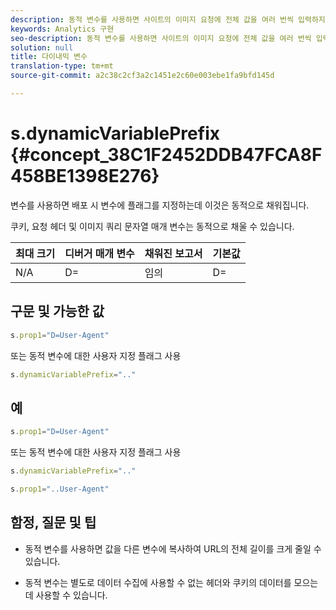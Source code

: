 ```yaml
---
description: 동적 변수를 사용하면 사이트의 이미지 요청에 전체 값을 여러 번씩 입력하지 않고도 한 변수에서 다른 변수로 값을 복사할 수 있습니다.
keywords: Analytics 구현
seo-description: 동적 변수를 사용하면 사이트의 이미지 요청에 전체 값을 여러 번씩 입력하지 않고도 한 변수에서 다른 변수로 값을 복사할 수 있습니다.
solution: null
title: 다이내믹 변수
translation-type: tm+mt
source-git-commit: a2c38c2cf3a2c1451e2c60e003ebe1fa9bfd145d

---
```



# s.dynamicVariablePrefix {#concept_38C1F2452DDB47FCA8F458BE1398E276}

 변수를 사용하면 배포 시 변수에 플래그를 지정하는데 이것은 동적으로 채워집니다.

쿠키, 요청 헤더 및 이미지 쿼리 문자열 매개 변수는 동적으로 채울 수 있습니다.

| 최대 크기 | 디버거 매개 변수 | 채워진 보고서 | 기본값 |
|---|---|---|---|
| N/A | D= | 임의 | D= |

## 구문 및 가능한 값

```js
s.prop1="D=User-Agent"
```

또는 동적 변수에 대한 사용자 지정 플래그 사용

```js
s.dynamicVariablePrefix=".."
```

## 예

```js
s.prop1="D=User-Agent"
```

또는 동적 변수에 대한 사용자 지정 플래그 사용

```js
s.dynamicVariablePrefix=".."
```

```js
s.prop1="..User-Agent"
```

## 함정, 질문 및 팁

* 동적 변수를 사용하면 값을 다른 변수에 복사하여 URL의 전체 길이를 크게 줄일 수 있습니다.

* 동적 변수는 별도로 데이터 수집에 사용할 수 없는 헤더와 쿠키의 데이터를 모으는 데 사용할 수 있습니다.
